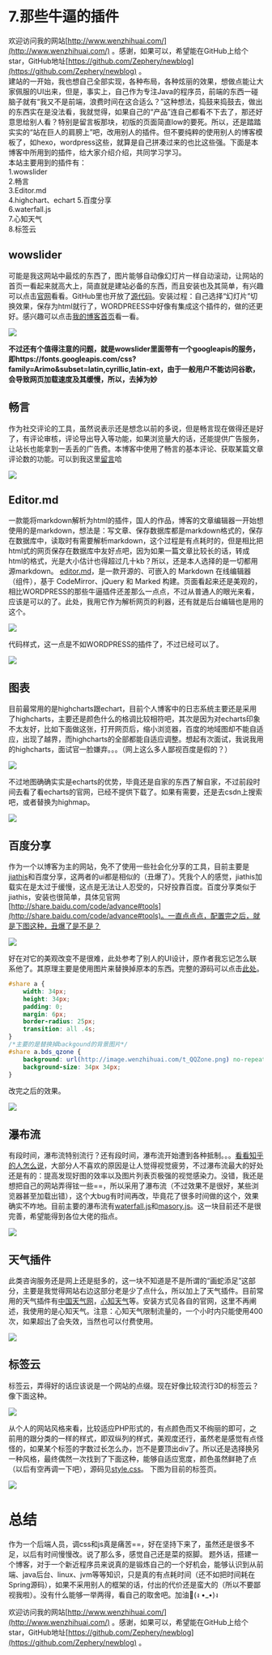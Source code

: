 # 7.那些牛逼的插件
欢迎访问我的网站[http://www.wenzhihuai.com/](http://www.wenzhihuai.com/) 。感谢，如果可以，希望能在GitHub上给个star，GitHub地址[https://github.com/Zephery/newblog](https://github.com/Zephery/newblog) 。  
建站的一开始，我也想自己全部实现，各种布局，各种炫丽的效果，想做点能让大家佩服的UI出来，但是，事实上，自己作为专注Java的程序员，前端的东西一碰脑子就有“我又不是前端，浪费时间在这合适么？”这种想法，捣鼓来捣鼓去，做出的东西实在是没法看，我就觉得，如果自己的“产品”连自己都看不下去了，那还好意思给别人看？特别是留言板那块，初版的页面简直low的要死。所以，还是踏踏实实的“站在巨人的肩膀上”吧，改用别人的插件。但不要纯粹的使用别人的博客模板了，如hexo，wordpress这些，就算是自己拼凑过来的也比这些强。下面是本博客中所用到的插件，给大家介绍介绍，共同学习学习。  
本站主要用到的插件有：  
1.wowslider  
2.畅言  
3.Editor.md  
4.highchart、echart
5.百度分享  
6.waterfall.js  
7.心知天气  
8.标签云  

## wowslider
可能是我这网站中最炫的东西了，图片能够自动像幻灯片一样自动滚动，让网站的首页一看起来就高大上，简直就是建站必备的东西，而且安装也及其简单，有兴趣可以点击[官网](http://wowslider.com/)看看。GitHub里也开放了[源代码](https://github.com/WOWSlider/WOWSlider)。安装过程：自己选择“幻灯片”切换效果，保存为html就行了，WORDPREESS中好像有集成这个插件的，做的还更好。感兴趣可以点击[我的博客首页](http://www.wenzhihuai.com)看一看。


![](https://github-images.wenzhihuai.com/images/20171121023427.png)


**不过还有个值得注意的问题，就是wowslider里面带有一个googleapis的服务，即https://fonts.googleapis.com/css?family=Arimo&subset=latin,cyrillic,latin-ext，由于一般用户不能访问谷歌，会导致网页加载速度及其缓慢，所以，去掉为妙**

## 畅言
作为社交评论的工具，虽然说表示还是想念以前的多说，但是畅言现在做得还是好了，有评论审核，评论导出导入等功能，如果浏览量大的话，还能提供广告服务，让站长也能拿到一丢丢的广告费。本博客中使用了畅言的基本评论、获取某篇文章评论数的功能。可以到我这里[留言](http://www.wenzhihuai.com/board.html)哈


![](https://github-images.wenzhihuai.com/images/20171121024358.png)




## Editor.md
一款能将markdown解析为html的插件，国人的作品，博客的文章编辑器一开始想使用的是markdown，想法是：写文章、保存数据库都是markdown格式的，保存在数据库中，读取时有需要解析markdown，这个过程是有点耗时的，但是相比把html式的网页保存在数据库中友好点吧，因为如果一篇文章比较长的话，转成html的格式，光是大小估计也得超过几十kb？所以，还是本人选择的是一切都用源markdown。
[editor.md](https://github.com/pandao/editor.md)，是一款开源的、可嵌入的 Markdown 在线编辑器（组件），基于 CodeMirror、jQuery 和 Marked 构建。页面看起来还是美观的，相比WORDPRESS的那些牛逼插件还差那么一点点，不过从普通人的眼光来看，应该是可以的了。此处，我用它作为解析网页的利器，还有就是后台编辑也是用的这个。


![](https://github-images.wenzhihuai.com/images/20171122030819.png)



代码样式，这一点是不如WORDPRESS的插件了，不过已经可以了。


![](https://github-images.wenzhihuai.com/images/20171122034349.png)




## 图表
目前最常用的是highcharts跟echart，目前个人博客中的日志系统主要还是采用了highcharts，主要还是颜色什么的格调比较相符吧，其次是因为对echarts印象不太友好，比如下面做这张，打开网页后，缩小浏览器，百度的地域图却不能自适应，出现了越界，而highcharts的全部都能自适应调整。想起有次面试，我说我用的highcharts，面试官一脸嫌弃。。。（网上这么多人鄙视百度是假的？）


![](https://github-images.wenzhihuai.com/images/20171121023342.png)



不过地图确确实实是echarts的优势，毕竟还是自家的东西了解自家，不过前段时间去看了看echarts的官网，已经不提供下载了。如果有需要，还是去csdn上搜索吧，或者替换为highmap。


![](https://github-images.wenzhihuai.com/images/20171125122526.png)




## 百度分享
作为一个以博客为主的网站，免不了使用一些社会化分享的工具，目前主要是[jiathis](http://www.jiathis.com/)和百度分享，这两者的ui都是相似的（丑爆了）。凭我个人的感觉，jiathis加载实在是太过于缓慢，这点是无法让人忍受的，只好投靠百度。百度分享类似于jiathis，安装也很简单，具体见官网[http://share.baidu.com/code/advance#tools](http://share.baidu.com/code/advance#tools)。一直点点点，配置完之后，就是下图这种，丑爆了是不是？


![](https://github-images.wenzhihuai.com/images/20171121022116.png)



好在对它的美观改变不是很难，此处参考了别人的UI设计，原作者我忘记怎么联系他了。其原理主要是使用图片来替换掉原本的东西。完整的源码可以点击[此处](https://github.com/Zephery/newblog/blob/master/src/main/webapp/board.jsp)。
```css
#share a {
    width: 34px;
    height: 34px;
    padding: 0;
    margin: 6px;
    border-radius: 25px;
    transition: all .4s;
}
/*主要的是替换掉backgound的背景图片*/
#share a.bds_qzone {
    background: url(http://image.wenzhihuai.com/t_QQZone.png) no-repeat;
    background-size: 34px 34px;
}
```

改完之后的效果。


![](https://github-images.wenzhihuai.com/images/20171127034920.png)




## 瀑布流
有段时间，瀑布流特别流行？还有段时间，瀑布流开始遭到各种抵制。。。[看看知乎的人怎么说](https://www.zhihu.com/question/20653270)，大部分人不喜欢的原因是让人觉得视觉疲劳，不过瀑布流最大的好处还是有的：提高发现好图的效率以及图片列表页极强的视觉感染力。没错，我还是想把自己的网站弄得铉一些==，所以采用了瀑布流（不过效果不是很好，某些浏览器甚至加载出错），这个大bug有时间再改，毕竟花了很多时间做的这个，效果确实不咋地。目前主要的瀑布流有[waterfall.js]()和[masory.js]()。这一块目前还不是很完善，希望能得到各位大佬的指点。


![](https://github-images.wenzhihuai.com/images/20171125103716.png)



## 天气插件
此类咨询服务还是网上还是挺多的，这一块不知道是不是所谓的“画蛇添足”这部分，主要是我觉得网站右边这部分老是少了点什么，所以加上了天气插件。目前常用的天气插件有[中国天气网](http://cj.weather.com.cn/)，[心知天气](https://www.seniverse.com/widget/intro)等。安装方式见各自的官网，这里不再阐述，我使用的是心知天气。注意：心知天气限制流量的，一个小时内只能使用400次，如果超出了会失效，当然也可以付费使用。


![](https://github-images.wenzhihuai.com/images/20171125105127.png)



## 标签云
标签云，弄得好的话应该说是一个网站的点缀。现在好像比较流行3D的标签云？像下面这种。


![](https://github-images.wenzhihuai.com/images/20171127033202.png)



从个人的网站风格来看，比较适应PHP形式的，有点颜色而又不绚丽的即可，之前用的跟分类的一样的样式，即双纵列的样式，美观度还行，虽然老是感觉有点怪怪的，如果某个标签的字数过长怎么办，岂不是要顶出div了。所以还是选择换另一种风格，最终偶然一次找到了下面这种，能够自适应宽度，颜色虽然鲜艳了点（以后有空再调一下吧），源码见[style.css](https://github.com/Zephery/newblog/blob/master/src/main/webapp/css/newlypublished.css)。  下图为目前的标签页。


![](https://github-images.wenzhihuai.com/images/20171127033945.png)



# 总结
作为一个后端人员，调css和js真是痛苦==，好在坚持下来了，虽然还是很多不足，以后有时间慢慢改。说了那么多，感觉自己还是菜的抠脚。
题外话，搭建一个博客，对于一个新近程序员来说真的是锻炼自己的一个好机会，能够认识到从前端、java后台、linux、jvm等等知识，只是真的有点耗时间（还不如把时间耗在Spring源码），如果不采用别人的框架的话，付出的代价还是蛮大的（所以不要鄙视我啦）。没有什么能够一举两得，看自己的取舍吧。加油💪(ง •_•)ง

欢迎访问我的网站[http://www.wenzhihuai.com/](http://www.wenzhihuai.com/) 。感谢，如果可以，希望能在GitHub上给个star，GitHub地址[https://github.com/Zephery/newblog](https://github.com/Zephery/newblog) 。  
